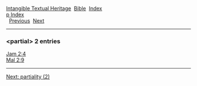 [Intangible Textual Heritage](../../index)  [Bible](../index) 
[Index](index)   
[p Index](_p_)  
  [Previous](c08267)  [Next](c08269) 

------------------------------------------------------------------------

### &lt;partial&gt; 2 entries

[Jam 2:4](../kjv/jam002.htm#004)  
[Mal 2:9](../kjv/mal002.htm#009)  

------------------------------------------------------------------------

[Next: partiality (2)](c08269)
